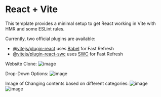 # React + Vite
This template provides a minimal setup to get React working in Vite with HMR and some ESLint rules.

Currently, two official plugins are available:

- [@vitejs/plugin-react](https://github.com/vitejs/vite-plugin-react/blob/main/packages/plugin-react/README.md) uses [Babel](https://babeljs.io/) for Fast Refresh
- [@vitejs/plugin-react-swc](https://github.com/vitejs/vite-plugin-react-swc) uses [SWC](https://swc.rs/) for Fast Refresh


Website Clone:
![image](https://github.com/HS1707/Dribbble-Clone/assets/117717427/b38a3832-c85d-4f26-b2e5-8e63c8ac68f9)

Drop-Down Options:
![image](https://github.com/HS1707/Dribbble-Clone/assets/117717427/e8b1894e-f0d5-4f47-a661-a3874aec6023)

Image of Changing contents based on different categories:
![image](https://github.com/HS1707/Dribbble-Clone/assets/117717427/e4f7ecb2-33dc-4fd7-9cf1-2418958ac862)
![image](https://github.com/HS1707/Dribbble-Clone/assets/117717427/4adea1bf-c6a7-46e2-9d97-026c5c2db578)

